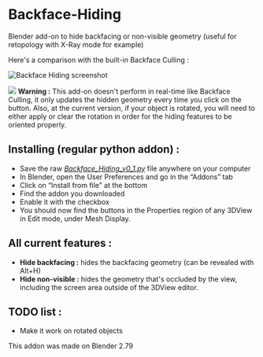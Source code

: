 # Backface-Hiding
Blender add-on to hide backfacing or non-visible geometry (useful for retopology with X-Ray mode for example)

Here's a comparison with the built-in Backface Culling :
 
![Backface Hiding screenshot](https://i.imgur.com/O0fAeh1.png)

![](https://raw.githubusercontent.com/ChameleonScales/Blender-individual-icons/master/PNG-16x16/ICON_ERROR.png) **Warning :** This add-on doesn't perform in real-time like Backface Culling, it only updates the hidden geometry every time you click on the button.
Also, at the current version, if your object is rotated, you will need to either apply or clear the rotation in order for the hiding features to be oriented properly.

## Installing (regular python addon) :

* Save the raw [*Backface_Hiding_v0_1.py*](https://raw.githubusercontent.com/ChameleonScales/Backface-Hiding/master/Backface_Hiding_v0_1.py) file anywhere on your computer
* In Blender, open the User Preferences and go in the “Addons” tab
* Click on “Install from file” at the bottom
* Find the addon you downloaded
* Enable it with the checkbox
* You should now find the buttons in the Properties region of any 3DView in Edit mode, under Mesh Display.

## All current features :

* **Hide backfacing :** hides the backfacing geometry (can be revealed with Alt+H)
* **Hide non-visible :** hides the geometry that's occluded by the view, including the screen area outside of the 3DView editor.

## TODO list :

* Make it work on rotated objects

This addon was made on Blender 2.79
